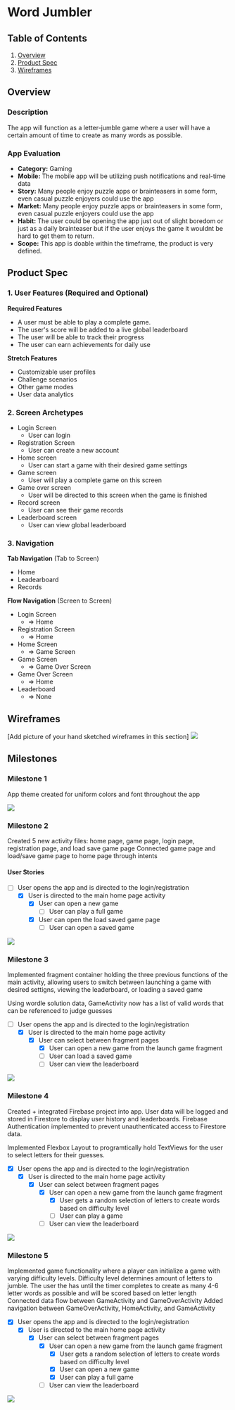 # Word Jumbler

## Table of Contents

1. [Overview](#Overview)
1. [Product Spec](#Product-Spec)
1. [Wireframes](#Wireframes)

## Overview

### Description

The app will function as a letter-jumble game where a user will have a certain amount of time to create as many words as possible.

### App Evaluation

- **Category:** Gaming
- **Mobile:** The mobile app will be utilizing push notifications and real-time data 
- **Story:** Many people enjoy puzzle apps or brainteasers in some form, even casual puzzle enjoyers could use the app
- **Market:** Many people enjoy puzzle apps or brainteasers in some form, even casual puzzle enjoyers could use the app
- **Habit:** The user could be opening the app just out of slight boredom or just as a daily brainteaser but if the user enjoys the game it wouldnt be hard to get them to return.
- **Scope:** This app is doable within the timeframe, the product is very defined.

## Product Spec

### 1. User Features (Required and Optional)

**Required Features**

* A user must be able to play a complete game.
* The user's score will be added to a live global leaderboard
* The user will be able to track their progress
* The user can earn achievements for daily use

**Stretch Features**

* Customizable user profiles
* Challenge scenarios
* Other game modes
* User data analytics

### 2. Screen Archetypes

- Login Screen
  - User can login
- Registration Screen
  - User can create a new account
- Home screen
    - User can start a game with their desired game settings
- Game screen
    - User will play a complete game on this screen
- Game over screen
    - User will be directed to this screen when the game is finished
- Record screen
    - User can see their game records
- Leaderboard screen
    - User can view global leaderboard

### 3. Navigation

**Tab Navigation** (Tab to Screen)

* Home
* Leadearboard
* Records

**Flow Navigation** (Screen to Screen)

- Login Screen
  - => Home
- Registration Screen
  - => Home
- Home Screen
    - => Game Screen
- Game Screen
    - => Game Over Screen
- Game Over Screen
    - => Home
- Leaderboard
    - => None

## Wireframes

[Add picture of your hand sketched wireframes in this section]
![](https://github.com/CP-FA2022/word-jumbler/blob/main/milestones/IMG_5107.jpg)

## Milestones
### Milestone 1
App theme created for uniform colors and font throughout the app

![](https://github.com/CP-FA2022/word-jumbler/blob/main/milestones/Milestone1.gif)

### Milestone 2
Created 5 new activity files: home page, game page, login page, registration page, and load save game page
Connected game page and load/save game page to home page through intents
#### User Stories
- [ ] User opens the app and is directed to the login/registration
  - [x] User is directed to the main home page activity
    - [x] User can open a new game
      - [ ] User can play a full game
    - [x] User can open the load saved game page
      - [ ] User can open a saved game

![](https://github.com/CP-FA2022/word-jumbler/blob/main/milestones/Milestone2.gif)

### Milestone 3
Implemented fragment container holding the three previous functions of the main activity, allowing users to switch between launching a game with desired settigns, viewing the leaderboard, or loading a saved game

Using wordle solution data, GameActivity now has a list of valid words that can be referenced to judge guesses

- [ ] User opens the app and is directed to the login/registration
  - [x] User is directed to the main home page activity
    - [x] User can select between fragment pages
      - [x] User can open a new game from the launch game fragment
      - [ ] User can load a saved game
      - [ ] User can view the leaderboard
    
![](https://github.com/CP-FA2022/word-jumbler/blob/main/milestones/Milestone3.gif)

### Milestone 4

Created + integrated Firebase project into app. User data will be logged and stored in Firestore to display user history and leaderboards. Firebase Authentication implemented to prevent unauthenticated access to Firestore data.

Implemented Flexbox Layout to programtically hold TextViews for the user to select letters for their guesses.

- [x] User opens the app and is directed to the login/registration
  - [x] User is directed to the main home page activity
    - [x] User can select between fragment pages
      - [x] User can open a new game from the launch game fragment
        - [x] User gets a random selection of letters to create words based on difficulty level
        - [ ] User can play a game
      - [ ] User can view the leaderboard
     
![](https://github.com/CP-FA2022/word-jumbler/blob/main/milestones/Milestone4.gif)

### Milestone 5

Implemented game functionality where a player can initialize a game with varying difficulty levels. Difficulty level determines amount of letters to jumble. The user the has until the timer completes to create as many 4-6 letter words as possible and will be scored based on letter length
Connected data flow between GameActivity and GameOverActivity
Added navigation between GameOverActivity, HomeActivity, and GameActivity

- [x] User opens the app and is directed to the login/registration
  - [x] User is directed to the main home page activity
    - [x] User can select between fragment pages
      - [x] User can open a new game from the launch game fragment
        - [x] User gets a random selection of letters to create words based on difficulty level
        - [x] User can open a new game
        - [x] User can play a full game
      - [ ] User can view the leaderboard

![](https://github.com/CP-FA2022/word-jumbler/blob/main/milestones/Milestone5.gif)
